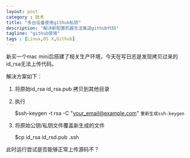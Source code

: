 ```yaml
---
layout: post
category : 技术
title: "多台设备使用github私钥"
description: "解决新配置机器无法推送github代码"
tagline: "github使用"
tags : [Linux,OS X,Github]
---
```



   新买一个mac mini后搭建了相关生产环境，今天在写日志是发现拷贝过来的id_rsa无法上传代码。

   解决方案如下：

1. 将原始id_rsa id_rsa.pub 拷贝到其他目录

2. 执行 

    $ssh-keygen -t rsa -C "your_email@example.com"
    `重新生成ssh-keygen`
3. 将原始公钥/私钥文件覆盖新生成的文件

    $cp id_rsa id_rsd.pub .ssh

此时运行尝试是否能够正常上传源码不？
